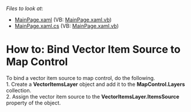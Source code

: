 <!-- default file list -->
*Files to look at*:

* [MainPage.xaml](./CS/MapControl_Lesson3/MainPage.xaml) (VB: [MainPage.xaml.vb](./VB/MapControl_Lesson3/MainPage.xaml.vb))
* [MainPage.xaml.cs](./CS/MapControl_Lesson3/MainPage.xaml.cs) (VB: [MainPage.xaml.vb](./VB/MapControl_Lesson3/MainPage.xaml.vb))
<!-- default file list end -->
# How to: Bind Vector Item Source to Map Control


To bind a vector item source to map control, do the following.<br>1. Create a <strong>VectorItemsLayer</strong> object and add it to the <strong>MapControl.Layers</strong> collection.<br>2. Assign the vector item source to the <strong>VectorItemsLayer.ItemsSource</strong> property of the object.<br><br>

<br/>



